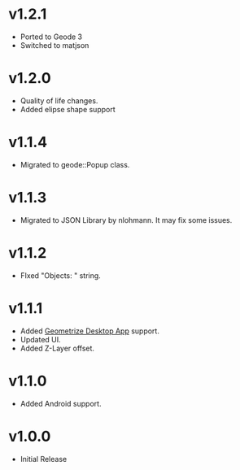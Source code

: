 # v1.2.1

- Ported to Geode 3
- Switched to matjson

# v1.2.0

- Quality of life changes.
- Added elipse shape support

# v1.1.4

- Migrated to geode::Popup class.

# v1.1.3

* Migrated to JSON Library by nlohmann. It may fix some issues.

# v1.1.2

* FIxed "Objects: " string.

# v1.1.1

* Added [Geometrize Desktop App](https://www.geometrize.co.uk/) support.
* Updated UI.
* Added Z-Layer offset.

# v1.1.0

* Added Android support.

# v1.0.0

* Initial Release
